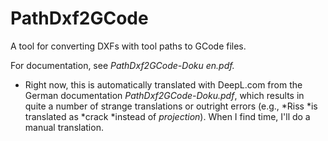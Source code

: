 # PathDxf2GCode

A tool for converting DXFs with tool paths to GCode files.

For documentation, see *PathDxf2GCode-Doku en.pdf.*

-   Right now, this is automatically translated with DeepL.com from the
    German documentation *PathDxf2GCode-Doku.pdf*, which results in
    quite a number of strange translations or outright errors (e.g.,
    *Riss *is translated as *crack *instead of *projection*). When I
    find time, I\'ll do a manual translation.
